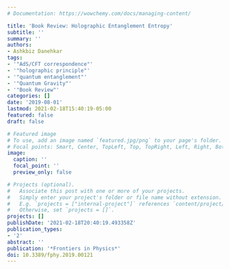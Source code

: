 ```yaml
---
# Documentation: https://wowchemy.com/docs/managing-content/

title: 'Book Review: Holographic Entanglement Entropy'
subtitle: ''
summary: ''
authors:
- Ashkbiz Danehkar
tags:
- '"AdS/CFT correspondence"'
- '"holographic principle"'
- '"quantum entanglement"'
- '"Quantum Gravity"'
- '"Book Review"'
categories: []
date: '2019-08-01'
lastmod: 2021-02-18T15:40:19-05:00
featured: false
draft: false

# Featured image
# To use, add an image named `featured.jpg/png` to your page's folder.
# Focal points: Smart, Center, TopLeft, Top, TopRight, Left, Right, BottomLeft, Bottom, BottomRight.
image:
  caption: ''
  focal_point: ''
  preview_only: false

# Projects (optional).
#   Associate this post with one or more of your projects.
#   Simply enter your project's folder or file name without extension.
#   E.g. `projects = ["internal-project"]` references `content/project/deep-learning/index.md`.
#   Otherwise, set `projects = []`.
projects: []
publishDate: '2021-02-18T20:40:19.493358Z'
publication_types:
- '2'
abstract: ''
publication: '*Frontiers in Physics*'
doi: 10.3389/fphy.2019.00121
---
```

